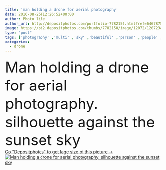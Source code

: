 ```yaml
---
title: 'man holding a drone for aerial photography'
date: 2016-08-25T12:26:52+00:00
author: Photo_life
author_url: http://depositphotos.com/portfolio-7782150.html?ref=64678756
image: https://st2.depositphotos.com/thumbs/7782150/image/12072/120723490/api_thumb_450.jpg?forcejpeg=true
type: "post"
tags: ['photography' ,'multi' ,'sky' ,'beautiful' ,'person' ,'people' ,'outdoor' ,'caucasian' ,'vehicle' ,'hobby' ,'male' ,'man' ,'technology' ,'boy' ,'toy' ,'playing' ,'screen' ,'professional' ,'mountains' ,'radio' ,'camera' ,'photographer' ,'remote' ,'guy' ,'control' ,'propeller' ,'gadget' ,'aircraft' ,'helicopter' ,'activities' ,'low' ,'surveillance' ,'antenna' ,'aviation' ,'aerial' ,'Pilot' ,'Filming' ,'controller' ,'copter' ,'rotor' ,'rotorcraft' ,'controlled' ,'drone' ,'unmanned' ,'uav' ,'multicopter' ,'multirotor' ,'octacopter' ,'quadricoper' ]
categories: 
  - drone
---
```

<div aling="center">
            <font size="60"> Man holding a drone for aerial photography. silhouette against the sunset sky</font>   
</div>
<div>
    <a href='https://depositphotos.com/120723490/stock-photo-man-holding-a-drone-for.html?ref=64678756' target=_blank > Go "Depositphotos" to get lage size of this picture ->
        <img href='https://depositphotos.com/120723490/stock-photo-man-holding-a-drone-for.html?ref=64678756' src='https://st2.depositphotos.com/7782150/12072/i/950/depositphotos_120723490-stock-photo-man-holding-a-drone-for.jpg?forcejpeg=true' alt='Man holding a drone for aerial photography. silhouette against the sunset sky' >
    </a>
</div>
